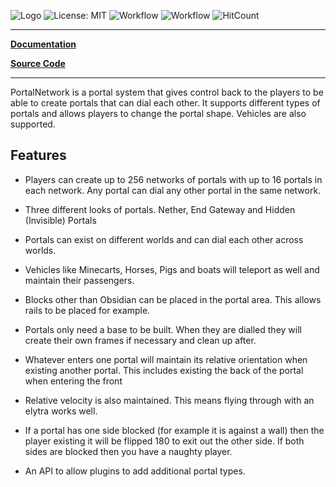 ![Logo](https://bundbrg.github.io/PortalNetwork/img/title.png)
![License: MIT](https://img.shields.io/badge/license-MIT-blue.svg)
![Workflow](https://github.com/bundabrg/PortalNetwork/workflows/build/badge.svg)
![Workflow](https://github.com/bundabrg/PortalNetwork/workflows/docs/badge.svg)
![HitCount](http://hits.dwyl.com/bundabrg/portalnetwork.svg)

---

[**Documentation**](https:/bundabrg.github.io/PortalNetwork/)

[**Source Code**](https://github.com/bundabrg/PortalNetwork/)

---

PortalNetwork is a portal system that gives control back to the players to be able to create portals that can dial each other. It supports different types of portals and allows players to change the portal shape.  Vehicles are also supported.

## Features

* Players can create up to 256 networks of portals with up to 16 portals in each network.  Any portal can dial any other portal in the same network.

* Three different looks of portals.  Nether, End Gateway and Hidden (Invisible) Portals

* Portals can exist on different worlds and can dial each other across worlds.

* Vehicles like Minecarts, Horses, Pigs and boats will teleport as well and maintain their passengers.

* Blocks other than Obsidian can be placed in the portal area. This allows rails to be placed for example.

* Portals only need a base to be built.  When they are dialled they will create their own frames if necessary and clean up after.

* Whatever enters one portal will maintain its relative orientation when existing another portal.  This includes existing the back of the portal when entering the front

* Relative velocity is also maintained. This means flying through with an elytra works well.

* If a portal has one side blocked (for example it is against a wall) then the player existing it will be flipped 180 to exit out the other side. If both sides are blocked then you have a naughty player.

* An API to allow plugins to add additional portal types.